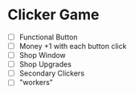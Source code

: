 # Clicker Game
- [ ] Functional Button
- [ ] Money +1 with each button click
- [ ] Shop Window
- [ ] Shop Upgrades
- [ ] Secondary Clickers
- [ ] "workers" 
